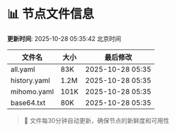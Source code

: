 # 📊 节点文件信息

**更新时间**: 2025-10-28 05:35:42 北京时间

| 文件名 | 大小 | 最后修改 |
|--------|------|----------|
| all.yaml | 83K | 2025-10-28 05:35 |
| history.yaml | 1.2M | 2025-10-28 05:35 |
| mihomo.yaml | 101K | 2025-10-28 05:35 |
| base64.txt | 80K | 2025-10-28 05:35 |

> 🔄 文件每30分钟自动更新，确保节点的新鲜度和可用性
